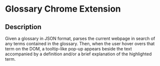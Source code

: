 # Glossary Chrome Extension

## Description
Given a glossary in JSON format, parses the current webpage in search of any terms contained in the glossary. Then, when the user hover overs that term on the DOM, a tooltip-like pop-up appears beside the text accompanied by a definition and/or a brief explanation of the highlighted term.
